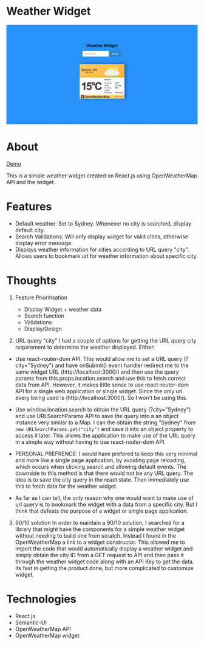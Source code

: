 # Weather Widget

![Weather-Widget](./public/weatherWidget.jpg "Weather Widget")

# About

[Demo](https://victorzw895.github.io/weather-widget/)

This is a simple weather widget created on React.js using OpenWeatherMap API and the widget.

# Features

- Default weather: Set to Sydney. Whenever no city is searched, display default city.
- Search Validations: Will only display widget for valid cities, otherwise display error message.
- Displays weather information for cities according to URL query "city". Allows users to bookmark url for weather information about specific city.

# Thoughts

1. Feature Prioritisation

   - Display Widget + weather data
   - Search function
   - Validations
   - Display/Design

2. URL query "city"
   I had a couple of options for getting the URL query city requirement to determine the weather displayed.
   Either:

- Use react-router-dom API.
  This would allow me to set a URL query (?city="Sydney") and have onSubmit() event handler redirect me to the same widget URL (http://localhost:3000/) and then use the query params from this.props.location.search and use this to fetch correct data from API.
  However, it makes little sense to use react-router-dom API for a single web application or single widget. Since the only url every being used is (http://localhost:3000/). So I won't be using this.

- Use window.location.search to obtain the URL query (?city="Sydney") and use URLSearchParams API to save the query into a an object instance very similar to a Map. I can the obtain the string "Sydney" from
  `new URLSearchParams.get("city")`
  and save it into an object property to access it later.
  This allows the application to make use of the URL query in a simple way without having to use react-router-dom API.

- PERSONAL PREFRENCE: I would have prefered to keep this very minimal and more like a single page application, by avoiding page reloading, which occurs when clicking search and allowing default events.
  The downside to this method is that there would not be any URL query.
  The idea is to save the city query in the react state. Then immediately use this to fetch data for the weather widget.
- As far as I can tell, the only reason why one would want to make use of url query is to bookmark the widget with a data from a specific city. But I think that defeats the purpose of a widget or single page application.

3. 90/10 solution
   In order to maintain a 90/10 solution, I searched for a library that might have the components for a simple weather widget without needing to build one from scratch.
   Instead I found in the OpenWeatherMap a link to a widget constructor. This allowed me to import the code that would automatically display a weather widget and simply obtain the city ID from a GET request to API and then pass it through the weather widget code along with an API Key to get the data.
   Its fast in getting the product done, but more complicated to customize widget.

# Technologies

- React.js
- Semantic-UI
- OpenWeatherMap API
- OpenWeatherMap widget
